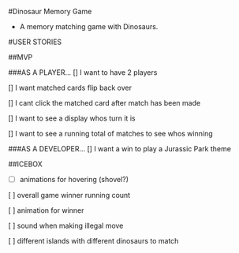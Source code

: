 #Dinosaur Memory Game

- A memory matching game with Dinosaurs.

#USER STORIES

##MVP

###AS A PLAYER...
[] I want to have 2 players

[] I want matched cards flip back over

[] I cant click the matched card after match has been made

[] I want to see a display whos turn it is

[] I want to see a running total of matches to see whos winning

###AS A DEVELOPER...
[] I want a win to play a Jurassic Park theme


##ICEBOX


- [ ] animations for hovering (shovel?)

[ ] overall game winner running count

[ ] animation for winner

[ ] sound when making illegal move

[ ] different islands with different dinosaurs to match

